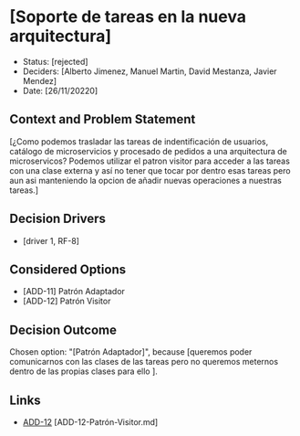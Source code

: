 # [Soporte de tareas en la nueva arquitectura]

* Status: [rejected]
* Deciders: [Alberto Jimenez, Manuel Martin, David Mestanza, Javier Mendez]
* Date: [26/11/20220]

## Context and Problem Statement

[¿Como podemos trasladar las tareas de indentificación de usuarios, catálogo de microservicios y procesado de pedidos a una arquitectura de microservicos?
Podemos utilizar el patron visitor para acceder a las tareas con una clase externa y así no tener que tocar por dentro esas tareas pero aun asi manteniendo la opcion de añadir nuevas operaciones a nuestras tareas.]

## Decision Drivers

* [driver 1, RF-8]

## Considered Options

* [ADD-11] Patrón Adaptador
* [ADD-12] Patrón Visitor

## Decision Outcome

Chosen option: "[Patrón Adaptador]", because [queremos poder comunicarnos con las clases de las tareas pero no queremos meternos dentro de las propias clases para ello ].

## Links

* [ADD-12](https://github.com/CarlotaMenendez/PracticaDAS/blob/main/docs/adr/ADD-12-Patrón-Visitor.md) [ADD-12-Patrón-Visitor.md]


<!-- markdownlint-disable-file MD013 -->
